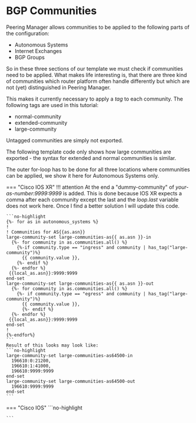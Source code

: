 # BGP Communities
Peering Manager allows communities to be applied to the following parts of the
configuration:

- Autonomous Systems
- Internet Exchanges
- BGP Groups

So in these three sections of our template we must check if communities need to
be applied.
What makes life interesting is, that there are three kind of communities which
router platform often handle differently but which are not (yet) distinguished
in Peering Manager.

This makes it currently necessary to apply a _tag_ to each community.
The following tags are used in this tutorial:

- normal-community
- extended-community
- large-community

Untagged communities are simply not exported.

The following template code only shows how large communities are
exported - the syntax for extended and normal communities is similar.

The outer for-loop has to be done for all three locations where communities can
be applied, we show it here for Autonomous Systems only.

=== "Cisco IOS XR"
    !!! attention
        At the end a "dummy-community" of _your-as-number:9999:9999_ is added.
        This is done because IOS XR expects a comma after each community
        except the last and the _loop.last_ variable does not work here.
        Once I find a better solution I will update this code.

    ```no-highlight
    {%- for as in autonomous_systems %}
    !
    ! Communities for AS{{as.asn}}
    large-community-set large-communities-as{{ as.asn }}-in
      {%- for community in as.communities.all() %}
        {%-if community.type == "ingress" and community | has_tag("large-community")%}
          {{ community.value }},
        {%- endif %}
      {%- endfor %}
     {{local_as.asn}}:9999:9999
    end-set
    large-community-set large-communities-as{{ as.asn }}-out
      {%- for community in as.communities.all() %}
        {%- if community.type == "egress" and community | has_tag("large-community")%}
          {{ community.value }},
    	  {%- endif %}
      {%- endfor %}
     {{local_as.asn}}:9999:9999
    end-set
    !
    {%-endfor%}
    ```
    Result of this looks may look like:
    ```no-highlight
    large-community-set large-communities-as64500-in
      196610:0:21200,
      196610:1:41000,
      196610:9999:9999
    end-set
    large-community-set large-communities-as64500-out
      196610:9999:9999
    end-set
    ```
=== "Cisco IOS"
    ```no-highlight
    
    ```
